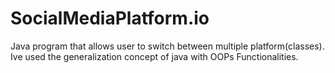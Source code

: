 # SocialMediaPlatform.io

Java program that allows user to switch between multiple platform(classes). Ive used the generalization concept of java with OOPs Functionalities.

